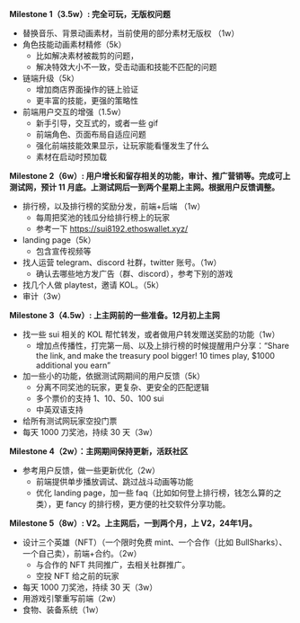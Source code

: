 
**Milestone 1（3.5w）: 完全可玩，无版权问题**
- 替换音乐、背景动画素材，当前使用的部分素材无版权 （1w）
- 角色技能动画素材精修（5k）
    - 比如解决素材被裁剪的问题，
    - 解决特效大小不一致，受击动画和技能不匹配的问题 
- 链端升级（5k）
    - 增加商店界面操作的链上验证
    - 更丰富的技能，更强的策略性
- 前端用户交互的增强（1.5w）
    - 新手引导，交互式的，或者一些 gif
    - 前端角色、页面布局自适应问题
    - 强化前端技能效果显示，让玩家能看懂发生了什么
    - 素材在启动时预加载

**Milestone 2（6w）: 用户增长和留存相关的功能，审计、推广营销等。完成可上测试网，预计 11 月底。上测试网后一到两个星期上主网。根据用户反馈调整。**
- 排行榜，以及排行榜的奖励分发，前端+后端 （1w）
    - 每周把奖池的钱瓜分给排行榜上的玩家
    - 参考一下 https://sui8192.ethoswallet.xyz/
- landing page（5k）
    - 包含宣传视频等
- 找人运营 telegram、discord 社群，twitter 账号。（1w）
    - 确认去哪些地方发广告（群、discord），参考下别的游戏
- 找几个人做 playtest，邀请 KOL。（5k）
- 审计（3w）

**Milestone 3（4.5w）: 上主网前的一些准备。12月初上主网**
- 找一些 sui 相关的 KOL 帮忙转发，或者做用户转发赠送奖励的功能（1w）
    - 增加点传播性，打完第一局、以及上排行榜的时候提醒用户分享：“Share the link, and make the treasury pool bigger! 10 times play, $1000 additional you earn”
- 加一些小的功能，依据测试网期间的用户反馈（5k）
    - 分离不同奖池的玩家，更复杂、更安全的匹配逻辑
    - 多个票价的支持 1、10、50、100 sui
    - 中英双语支持
- 给所有测试网玩家空投门票
- 每天 1000 刀奖池，持续 30 天（3w）

**Milestone 4（2w）：主网期间保持更新，活跃社区**
- 参考用户反馈，做一些更新优化（2w）
    - 前端提供单步播放调试、跳过战斗动画等功能
    - 优化 landing page，加一些 faq（比如如何登上排行榜，钱怎么算的之类），更 fancy 的排行榜，更方便的社交软件分享功能。

**Milestone 5（8w）: V2。上主网后，一到两个月，上 V2，24年1月。**
- 设计三个英雄（NFT）（一个限时免费 mint、一个合作（比如 BullSharks）、一个自己卖），前端+合约。（2w）
    - 与合作的 NFT 共同推广，去相关社群推广。
    - 空投 NFT 给之前的玩家
- 每天 1000 刀奖池，持续 30 天（3w）
- 用游戏引擎重写前端（2w）
- 食物、装备系统（1w）
